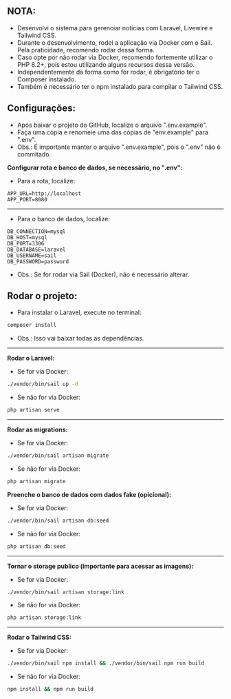 ## NOTA:
- Desenvolvi o sistema para gerenciar notícias com Laravel, Livewire e Tailwind CSS.
- Durante o desenvolvimento, rodei a aplicação via Docker com o Sail. Pela praticidade, recomendo rodar dessa forma.
- Caso opte por não rodar via Docker, recomendo fortemente utilizar o PHP 8.2+, pois estou utilizando alguns recursos dessa versão.
- Independentemente da forma como for rodar, é obrigatório ter o Composer instalado.
- Também é necessário ter o npm instalado para compilar o Tailwind CSS.

## Configurações:
- Após baixar o projeto do GitHub, localize o arquivo ".env.example".
- Faça uma cópia e renomeie uma das cópias de "env.example" para ".env".
- Obs.: É importante manter o arquivo ".env.example", pois o ".env" não é commitado.

**Configurar rota e banco de dados, se necessário, no ".env":**
- Para a rota, localize:
```env
APP_URL=http://localhost
APP_PORT=8080
```

---

- Para o banco de dados, localize:
```env
DB_CONNECTION=mysql
DB_HOST=mysql
DB_PORT=3306
DB_DATABASE=laravel
DB_USERNAME=sail
DB_PASSWORD=password
```
- Obs.: Se for rodar via Sail (Docker), não é necessário alterar.

## Rodar o projeto:
- Para instalar o Laravel, execute no terminal:
```bash
composer install
```
- Obs.: Isso vai baixar todas as dependências.

---

**Rodar o Laravel:**
- Se for via Docker:
```bash
./vendor/bin/sail up -d
```
- Se não for via Docker:
```bash
php artisan serve
```

---

**Rodar as migrations:**
- Se for via Docker:
```bash
./vendor/bin/sail artisan migrate
```
- Se não for via Docker:
```bash
php artisan migrate
```

**Preenche o banco de dados com dados fake (opicional):**
- Se for via Docker:
```bash
./vendor/bin/sail artisan db:seed
```
- Se não for via Docker:
```bash
php artisan db:seed
```

---

**Tornar o storage publico (importante para acessar as imagens):**
- Se for via Docker:
```bash
./vendor/bin/sail artisan storage:link
```
- Se não for via Docker:
```bash
php artisan storage:link
```

---

**Rodar o Tailwind CSS:**
- Se for via Docker:
```bash
./vendor/bin/sail npm install && ./vendor/bin/sail npm run build
```
- Se não for via Docker:
```bash
npm install && npm run build
```
